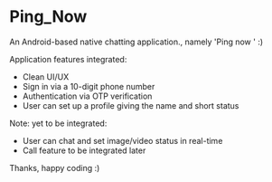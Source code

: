 # Ping_Now
An Android-based native chatting application., namely 'Ping now ' :)

Application features integrated:
- Clean UI/UX
- Sign in via a 10-digit phone number
- Authentication via OTP verification
- User can set up a profile giving the name and short status

 Note: yet to be integrated:
- User can chat and set image/video status in real-time
- Call feature to be integrated later

Thanks, happy coding :)

